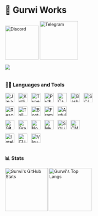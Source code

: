 # 💫 **Gurwi Works**
<a><img alt="Discord" width="110px" src="https://custom-icon-badges.demolab.com/badge/-%20@gurwi-005ce6?style=for-the-badge&logo=discord&logoColor=white"></a>
<a href="https://t.me/Gurwi30"><img alt="Telegram" width="125x" src="https://custom-icon-badges.demolab.com/badge/-%20@Gurwi30-blue?style=for-the-badge&logo=telegram&logoColor=white"></a>

[![](https://dcbadge.vercel.app/api/server/BCzbSnZF5Q)](https://discord.gg/BCzbSnZF5Q)
#
<h3>👨‍💻 Languages and Tools</h3>
<p>
  <img align="left" alt="Java" width="30px" style="padding-right:10px;" src="https://cdn.jsdelivr.net/gh/devicons/devicon/icons/java/java-original.svg"/>
  <img align="left" alt="Kotlin" width="30px" style="padding-right:10px;" src="https://cdn.jsdelivr.net/gh/devicons/devicon/icons/kotlin/kotlin-original.svg"/>
  <img align="left" alt="TypeScript" width="30px" style="padding-right:10px;" src="https://cdn.jsdelivr.net/gh/devicons/devicon/icons/typescript/typescript-original.svg"/>
  <img align="left" alt="Python" width="30px" style="padding-right:10px;" src="https://cdn.jsdelivr.net/gh/devicons/devicon/icons/python/python-original.svg"/>
  <img align="left" alt="C++" width="30px" style="padding-right:10px;" src="https://cdn.jsdelivr.net/gh/devicons/devicon/icons/cplusplus/cplusplus-original.svg"/>
  <img align="left" alt="Bash" width="30px" style="padding-right:10px;" src="https://cdn.jsdelivr.net/gh/devicons/devicon/icons/bash/bash-plain.svg"/>
  <img alt="SQL" width="30px" style="padding-right:10px;" src="https://cdn.jsdelivr.net/gh/devicons/devicon/icons/azuresqldatabase/azuresqldatabase-plain.svg"/>
</p>

<p>
  <img align="left" alt="React" width="30px" style="padding-right:10px;" src="https://cdn.jsdelivr.net/gh/devicons/devicon/icons/react/react-original.svg"/>
  <img align="left" alt="TailWindCSS" width="30px" style="padding-right:10px;" src="https://cdn.jsdelivr.net/gh/devicons/devicon/icons/tailwindcss/tailwindcss-original.svg"/>
  <img align="left" alt="BootStrap" width="30px" style="padding-right:10px;" src="https://cdn.jsdelivr.net/gh/devicons/devicon/icons/bootstrap/bootstrap-original.svg"/>
  <img align="left" alt="FramerMotion" width="30px" style="padding-right:10px;" src="https://cdn.jsdelivr.net/gh/devicons/devicon/icons/framermotion/framermotion-original.svg"/>
  <img alt="Arduino" width="30px" style="padding-right:10px;" src="https://cdn.jsdelivr.net/gh/devicons/devicon/icons/arduino/arduino-original.svg"/>
</p>

<p>
  <img align="left" alt="Git" width="30px" style="padding-right:10px;" src="https://cdn.jsdelivr.net/gh/devicons/devicon/icons/git/git-original.svg"/>
  <img align="left" alt="Gradle" width="30px" style="padding-right:10px;" src="https://cdn.jsdelivr.net/gh/devicons/devicon/icons/gradle/gradle-original.svg"/>
  <img align="left" alt="NodeJS" width="30px" style="padding-right:10px;" src="https://cdn.jsdelivr.net/gh/devicons/devicon/icons/nodejs/nodejs-original.svg"/>
  <img align="left" alt="MySQL" width="30px" style="padding-right:10px;" src="https://cdn.jsdelivr.net/gh/devicons/devicon/icons/mysql/mysql-original.svg"/>
  <img align="left" alt="SQLite" width="30px" style="padding-right:10px;" src="https://cdn.jsdelivr.net/gh/devicons/devicon/icons/sqlite/sqlite-original.svg"/>
  <img alt="CMake" width="30px" style="padding-right:10px;" src="https://cdn.jsdelivr.net/gh/devicons/devicon/icons/cmake/cmake-original.svg"/>
</p>

<p>
  <img align="left" alt="IntelliJ" width="30px" style="padding-right:10px;" src="https://cdn.jsdelivr.net/gh/devicons/devicon/icons/intellij/intellij-original.svg"/>
  <img align="left" alt="CLion" width="30px" style="padding-right:10px;" src="https://cdn.jsdelivr.net/gh/devicons/devicon/icons/clion/clion-original.svg"/>
  <img alt="VisualStudioCode" width="30px" style="padding-right:10px;" src="https://cdn.jsdelivr.net/gh/devicons/devicon/icons/vscode/vscode-original.svg"/>
</p>

#
<h3>📊 Stats</h3>

<img align="left" alt="Gurwi's GitHub Stats" height="140px" src="https://github-readme-stats.vercel.app/api?username=gurwi30&show_icons=true&theme=github_dark">
<img align="left" alt="Gurwi's Top Langs" height="140px" src="https://github-readme-stats.vercel.app/api/top-langs/?username=gurwi30&theme=github_dark&layout=compact">

